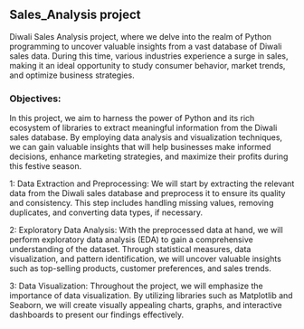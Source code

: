 ## Sales_Analysis project
Diwali Sales Analysis project, where we delve into the realm of Python programming to uncover valuable insights from a vast database of Diwali sales data. During this time, various industries experience a surge in sales, making it an ideal opportunity to study consumer behavior, market trends, and optimize business strategies. 

### Objectives:
In this project, we aim to harness the power of Python and its rich ecosystem of libraries to extract meaningful information from the Diwali sales database. By employing data analysis and visualization techniques, we can gain valuable insights that will help businesses make informed decisions, enhance marketing strategies, and maximize their profits during this festive season.

1: Data Extraction and Preprocessing: We will start by extracting the relevant data from the Diwali sales database and preprocess it to ensure its quality and consistency. This step includes handling missing values, removing duplicates, and converting data types, if necessary.

2: Exploratory Data Analysis: With the preprocessed data at hand, we will perform exploratory data analysis (EDA) to gain a comprehensive understanding of the dataset. Through statistical measures, data visualization, and pattern identification, we will uncover valuable insights such as top-selling products, customer preferences, and sales trends.

3: Data Visualization: Throughout the project, we will emphasize the importance of data visualization. By utilizing libraries such as Matplotlib and Seaborn, we will create visually appealing charts, graphs, and interactive dashboards to present our findings effectively.
